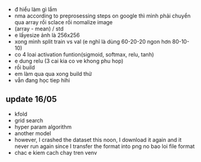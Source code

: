 - đ hiểu làm gì lắm
- nma according to preprosessing steps on google thì mình phải chuyển qua array rồi sclace rồi nomalize image
- (array - mean) / std
-  e lấyesize ảnh là 256x256
- xong mình split train vs val (e nghĩ là dùng 60-20-20 ngon hơn 80-10-10)
- co 4 loai activation funtion(sigmoid, softmax, relu, tanh) 
- e dung relu (3 cai kia co ve khong phu hop)
- rồi build 
- em làm qua qua xong build thử 
- vẫn đang học tiep hihi 
## update 16/05
- kfold
- grid search 
- hyper param algorithm 
- another model
- however, I crashed the dataset this noon, I download it again 
and it never run again since I transfer the format into png 
no bao loi file format 
- chac e kiem cach chay tren venv
